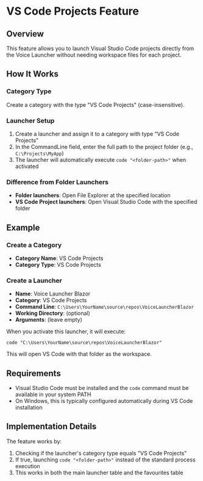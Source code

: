 # VS Code Projects Feature

## Overview
This feature allows you to launch Visual Studio Code projects directly from the Voice Launcher without needing workspace files for each project.

## How It Works

### Category Type
Create a category with the type "VS Code Projects" (case-insensitive).

### Launcher Setup
1. Create a launcher and assign it to a category with type "VS Code Projects"
2. In the CommandLine field, enter the full path to the project folder (e.g., `C:\Projects\MyApp`)
3. The launcher will automatically execute `code "<folder-path>"` when activated

### Difference from Folder Launchers
- **Folder launchers**: Open File Explorer at the specified location
- **VS Code Project launchers**: Open Visual Studio Code with the specified folder

## Example

### Create a Category
- **Category Name**: VS Code Projects
- **Category Type**: VS Code Projects

### Create a Launcher
- **Name**: Voice Launcher Blazor
- **Category**: VS Code Projects
- **Command Line**: `C:\Users\YourName\source\repos\VoiceLauncherBlazor`
- **Working Directory**: (optional)
- **Arguments**: (leave empty)

When you activate this launcher, it will execute:
```
code "C:\Users\YourName\source\repos\VoiceLauncherBlazor"
```

This will open VS Code with that folder as the workspace.

## Requirements
- Visual Studio Code must be installed and the `code` command must be available in your system PATH
- On Windows, this is typically configured automatically during VS Code installation

## Implementation Details
The feature works by:
1. Checking if the launcher's category type equals "VS Code Projects"
2. If true, launching `code "<folder-path>"` instead of the standard process execution
3. This works in both the main launcher table and the favourites table
